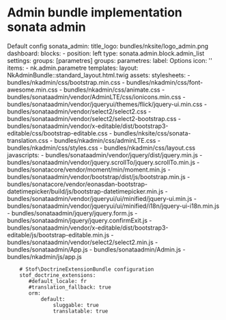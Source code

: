 Admin bundle implementation sonata admin
========================

Default config
    sonata_admin:
        title_logo: bundles/nksite/logo_admin.png
            dashboard:
                blocks:
                    -
                        position: left
                        type: sonata.admin.block.admin_list
                        settings:
                            groups: [parametres]
                groups:
                    parametres:
                        label: Options
                        icon: '<i class="fa fa-cog"></i>'
                        items:
                            - nk.admin.parametre
            templates:
                layout: NkAdminBundle::standard_layout.html.twig
            assets:
                 stylesheets:
                    - bundles/nkadmin/css/bootstrap.min.css
                    - bundles/nkadmin/css/font-awesome.min.css
                    - bundles/nkadmin/css/animate.css
                    - bundles/sonataadmin/vendor/AdminLTE/css/ionicons.min.css
                    - bundles/sonataadmin/vendor/jqueryui/themes/flick/jquery-ui.min.css
                    - bundles/sonataadmin/vendor/select2/select2.css
                    - bundles/sonataadmin/vendor/select2/select2-bootstrap.css
                    - bundles/sonataadmin/vendor/x-editable/dist/bootstrap3-editable/css/bootstrap-editable.css
                    - bundles/nksite/css/sonata-translation.css
                    - bundles/nkadmin/css/adminLTE.css
                    - bundles/nkadmin/css/styles.css
                    - bundles/nkadmin/css/layout.css
                 javascripts:
                    - bundles/sonataadmin/vendor/jquery/dist/jquery.min.js
                    - bundles/sonataadmin/vendor/jquery.scrollTo/jquery.scrollTo.min.js
                    - bundles/sonatacore/vendor/moment/min/moment.min.js
                    - bundles/sonataadmin/vendor/bootstrap/dist/js/bootstrap.min.js
                    - bundles/sonatacore/vendor/eonasdan-bootstrap-datetimepicker/build/js/bootstrap-datetimepicker.min.js
                    - bundles/sonataadmin/vendor/jqueryui/ui/minified/jquery-ui.min.js
                    - bundles/sonataadmin/vendor/jqueryui/ui/minified/i18n/jquery-ui-i18n.min.js
                    - bundles/sonataadmin/jquery/jquery.form.js
                    - bundles/sonataadmin/jquery/jquery.confirmExit.js
                    - bundles/sonataadmin/vendor/x-editable/dist/bootstrap3-editable/js/bootstrap-editable.min.js
                    - bundles/sonataadmin/vendor/select2/select2.min.js
                    - bundles/sonataadmin/App.js
                    - bundles/sonataadmin/Admin.js
                    - bundles/nkadmin/js/app.js
        
        # Stof\DoctrineExtensionBundle configuration
        stof_doctrine_extensions:
           #default_locale: fr
           #translation_fallback: true
           orm:
               default:
                   sluggable: true
                   translatable: true
